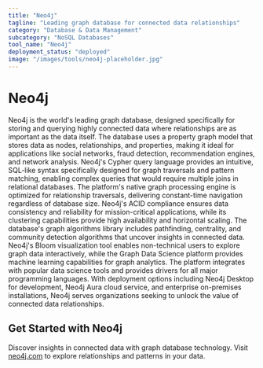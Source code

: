 ```yaml
---
title: "Neo4j"
tagline: "Leading graph database for connected data relationships"
category: "Database & Data Management"
subcategory: "NoSQL Databases"
tool_name: "Neo4j"
deployment_status: "deployed"
image: "/images/tools/neo4j-placeholder.jpg"
---
```


# Neo4j

Neo4j is the world's leading graph database, designed specifically for storing and querying highly connected data where relationships are as important as the data itself. The database uses a property graph model that stores data as nodes, relationships, and properties, making it ideal for applications like social networks, fraud detection, recommendation engines, and network analysis. Neo4j's Cypher query language provides an intuitive, SQL-like syntax specifically designed for graph traversals and pattern matching, enabling complex queries that would require multiple joins in relational databases. The platform's native graph processing engine is optimized for relationship traversals, delivering constant-time navigation regardless of database size. Neo4j's ACID compliance ensures data consistency and reliability for mission-critical applications, while its clustering capabilities provide high availability and horizontal scaling. The database's graph algorithms library includes pathfinding, centrality, and community detection algorithms that uncover insights in connected data. Neo4j's Bloom visualization tool enables non-technical users to explore graph data interactively, while the Graph Data Science platform provides machine learning capabilities for graph analytics. The platform integrates with popular data science tools and provides drivers for all major programming languages. With deployment options including Neo4j Desktop for development, Neo4j Aura cloud service, and enterprise on-premises installations, Neo4j serves organizations seeking to unlock the value of connected data relationships.

## Get Started with Neo4j

Discover insights in connected data with graph database technology. Visit [neo4j.com](https://neo4j.com) to explore relationships and patterns in your data.
